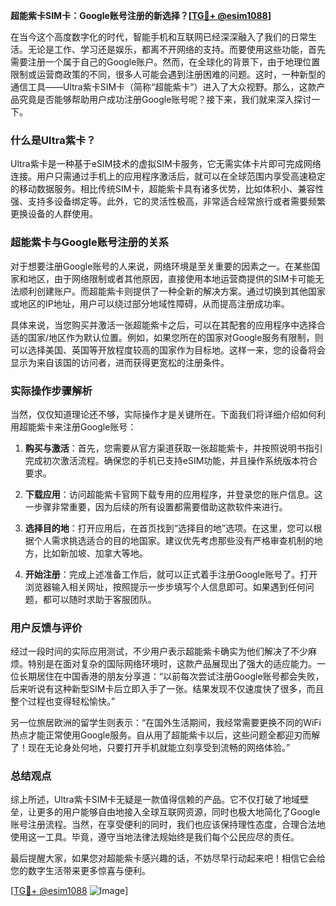 **超能紫卡SIM卡：Google账号注册的新选择？[[TG💪+ @esim1088](https://t.me/s/esim1088)]**

在当今这个高度数字化的时代，智能手机和互联网已经深深融入了我们的日常生活。无论是工作、学习还是娱乐，都离不开网络的支持。而要使用这些功能，首先需要注册一个属于自己的Google账户。然而，在全球化的背景下，由于地理位置限制或运营商政策的不同，很多人可能会遇到注册困难的问题。这时，一种新型的通信工具——Ultra紫卡SIM卡（简称“超能紫卡”）进入了大众视野。那么，这款产品究竟是否能够帮助用户成功注册Google账号呢？接下来，我们就来深入探讨一下。

### 什么是Ultra紫卡？

Ultra紫卡是一种基于eSIM技术的虚拟SIM卡服务，它无需实体卡片即可完成网络连接。用户只需通过手机上的应用程序激活后，就可以在全球范围内享受高速稳定的移动数据服务。相比传统SIM卡，超能紫卡具有诸多优势，比如体积小、兼容性强、支持多设备绑定等。此外，它的灵活性极高，非常适合经常旅行或者需要频繁更换设备的人群使用。

### 超能紫卡与Google账号注册的关系

对于想要注册Google账号的人来说，网络环境是至关重要的因素之一。在某些国家和地区，由于网络限制或者其他原因，直接使用本地运营商提供的SIM卡可能无法顺利创建账户。而超能紫卡则提供了一种全新的解决方案。通过切换到其他国家或地区的IP地址，用户可以绕过部分地域性障碍，从而提高注册成功率。

具体来说，当您购买并激活一张超能紫卡之后，可以在其配套的应用程序中选择合适的国家/地区作为默认位置。例如，如果您所在的国家对Google服务有限制，则可以选择美国、英国等开放程度较高的国家作为目标地。这样一来，您的设备将会显示为来自该国的访问者，进而获得更宽松的注册条件。

### 实际操作步骤解析

当然，仅仅知道理论还不够，实际操作才是关键所在。下面我们将详细介绍如何利用超能紫卡来注册Google账号：

1. **购买与激活**：首先，您需要从官方渠道获取一张超能紫卡，并按照说明书指引完成初次激活流程。确保您的手机已支持eSIM功能，并且操作系统版本符合要求。
   
2. **下载应用**：访问超能紫卡官网下载专用的应用程序，并登录您的账户信息。这一步骤非常重要，因为后续的所有设置都需要借助这款软件来进行。

3. **选择目的地**：打开应用后，在首页找到“选择目的地”选项。在这里，您可以根据个人需求挑选适合的目的地国家。建议优先考虑那些没有严格审查机制的地方，比如新加坡、加拿大等地。

4. **开始注册**：完成上述准备工作后，就可以正式着手注册Google账号了。打开浏览器输入相关网址，按照提示一步步填写个人信息即可。如果遇到任何问题，都可以随时求助于客服团队。

### 用户反馈与评价

经过一段时间的实际应用测试，不少用户表示超能紫卡确实为他们解决了不少麻烦。特别是在面对复杂的国际网络环境时，这款产品展现出了强大的适应能力。一位长期居住在中国香港的朋友分享道：“以前每次尝试注册Google账号都会失败，后来听说有这种新型SIM卡后立即入手了一张。结果发现不仅速度快了很多，而且整个过程也变得轻松愉快。”

另一位旅居欧洲的留学生则表示：“在国外生活期间，我经常需要更换不同的WiFi热点才能正常使用Google服务。自从用了超能紫卡以后，这些问题全都迎刃而解了！现在无论身处何地，只要打开手机就能立刻享受到流畅的网络体验。”

### 总结观点

综上所述，Ultra紫卡SIM卡无疑是一款值得信赖的产品。它不仅打破了地域壁垒，让更多的用户能够自由地接入全球互联网资源，同时也极大地简化了Google账号注册流程。当然，在享受便利的同时，我们也应该保持理性态度，合理合法地使用这一工具。毕竟，遵守当地法律法规始终是我们每个公民应尽的责任。

最后提醒大家，如果您对超能紫卡感兴趣的话，不妨尽早行动起来吧！相信它会给您的数字生活带来更多惊喜与便利。

[[TG💪+ @esim1088](https://t.me/s/esim1088) ![Image](https://i.postimg.cc/4NQfJmqS/Snipaste-2025-05-13-00-14-12.png)]